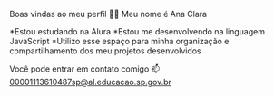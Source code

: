 Boas vindas ao meu perfil 💙💙
Meu nome é Ana Clara

*Estou estudando na Alura
*Estou me desenvolvendo na linguagem JavaScript
*Utilizo esse espaço para minha organização e compartilhamento dos meu projetos desenvolvidos

Você pode entrar em contato comigo 📫
00001113610487sp@al.educacao.sp.gov.br
